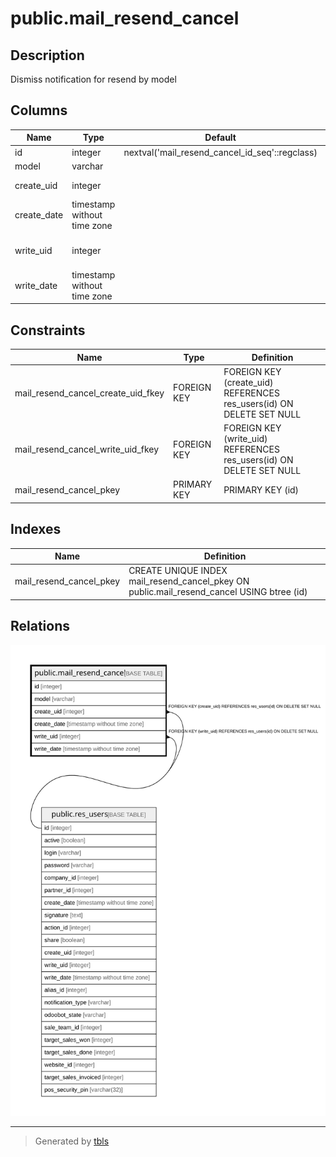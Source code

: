 # public.mail_resend_cancel

## Description

Dismiss notification for resend by model

## Columns

| Name | Type | Default | Nullable | Children | Parents | Comment |
| ---- | ---- | ------- | -------- | -------- | ------- | ------- |
| id | integer | nextval('mail_resend_cancel_id_seq'::regclass) | false |  |  |  |
| model | varchar |  | true |  |  | Model |
| create_uid | integer |  | true |  | [public.res_users](public.res_users.md) | Created by |
| create_date | timestamp without time zone |  | true |  |  | Created on |
| write_uid | integer |  | true |  | [public.res_users](public.res_users.md) | Last Updated by |
| write_date | timestamp without time zone |  | true |  |  | Last Updated on |

## Constraints

| Name | Type | Definition |
| ---- | ---- | ---------- |
| mail_resend_cancel_create_uid_fkey | FOREIGN KEY | FOREIGN KEY (create_uid) REFERENCES res_users(id) ON DELETE SET NULL |
| mail_resend_cancel_write_uid_fkey | FOREIGN KEY | FOREIGN KEY (write_uid) REFERENCES res_users(id) ON DELETE SET NULL |
| mail_resend_cancel_pkey | PRIMARY KEY | PRIMARY KEY (id) |

## Indexes

| Name | Definition |
| ---- | ---------- |
| mail_resend_cancel_pkey | CREATE UNIQUE INDEX mail_resend_cancel_pkey ON public.mail_resend_cancel USING btree (id) |

## Relations

![er](public.mail_resend_cancel.svg)

---

> Generated by [tbls](https://github.com/k1LoW/tbls)
